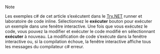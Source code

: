 
> [!NOTE]
> Les exemples c# de cet article s’exécutent dans le [Try.NET](https://try.dot.net) runner et laboratoire de code inline. Sélectionnez le **exécuter** bouton pour exécuter un exemple dans une fenêtre interactive. Une fois que vous exécutez le code, vous pouvez la modifier et exécuter le code modifié en sélectionnant **exécuter** à nouveau. La modification de code s’exécute dans la fenêtre interactive ou, si la compilation échoue, la fenêtre interactive affiche tous les messages du compilateur c# erreur.  
